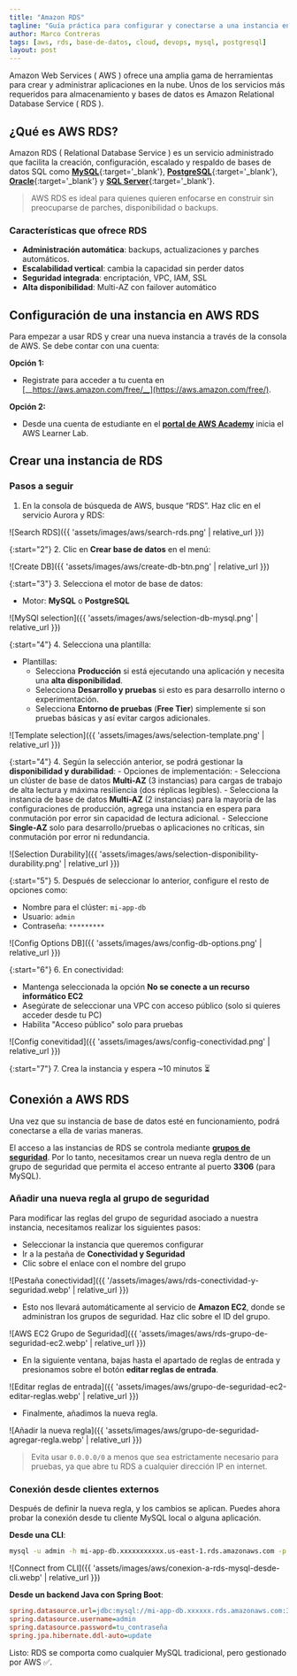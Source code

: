 ```yaml
---
title: "Amazon RDS"
tagline: "Guía práctica para configurar y conectarse a una instancia en RDS"
author: Marco Contreras
tags: [aws, rds, base-de-datos, cloud, devops, mysql, postgresql]
layout: post
---
```


Amazon Web Services ( AWS ) ofrece una amplia gama de herramientas para crear y administrar aplicaciones en la nube. Unos de los servicios más requeridos para almacenamiento y bases de datos es Amazon Relational Database Service ( RDS ).

## ¿Qué es AWS RDS?

Amazon RDS ( Relational Database Service ) es un servicio administrado que facilita la creación, configuración, escalado y respaldo de bases de datos SQL como [__MySQL__](https://www.mysql.com/){:target='_blank'}, [__PostgreSQL__](https://www.postgresql.org/){:target='_blank'}, [__Oracle__](https://www.oracle.com/cl/){:target='_blank'} y [__SQL Server__](https://www.microsoft.com/es-es/sql-server/sql-server-downloads){:target='_blank'}.

> AWS RDS es ideal para quienes quieren enfocarse en construir sin preocuparse de parches, disponibilidad o backups.

### Características que ofrece RDS

- **Administración automática**: backups, actualizaciones y parches automáticos.
- **Escalabilidad vertical**: cambia la capacidad sin perder datos
- **Seguridad integrada**: encriptación, VPC, IAM, SSL
- **Alta disponibilidad**: Multi-AZ con failover automático


## Configuración de una instancia en AWS RDS

Para empezar a usar RDS y crear una nueva instancia a través de la consola de AWS. Se debe contar con una cuenta:

__Opción 1:__
- Registrate para acceder a tu cuenta en [__https://aws.amazon.com/free/__](https://aws.amazon.com/free/).

__Opción 2:__
- Desde una cuenta de estudiante en el [__portal de AWS Academy__](https://awsacademy.instructure.com/login/canvas) inicia el AWS Learner Lab.

## __Crear una instancia de RDS__

### __Pasos a seguir__

1. En la consola de búsqueda de AWS, busque “RDS”. Haz clic en el servicio Aurora y RDS:

![Search RDS]({{ 'assets/images/aws/search-rds.png' | relative_url }})

{:start="2"}
2. Clic en **Crear base de datos** en el menú:

![Create DB]({{ 'assets/images/aws/create-db-btn.png' | relative_url }})

{:start="3"}
3. Selecciona el motor de base de datos:
   - Motor: **MySQL** o **PostgreSQL**

![MySQl selection]({{ 'assets/images/aws/selection-db-mysql.png' | relative_url }})

{:start="4"}
4. Selecciona una plantilla:
   - Plantillas: 
        - Selecciona __Producción__ si está ejecutando una aplicación y necesita una __alta disponibilidad__.
        - Selecciona __Desarrollo y pruebas__ si esto es para desarrollo interno o experimentación.
        - Selecciona __Entorno de pruebas__ (**Free Tier**) simplemente si son pruebas básicas y así evitar cargos adicionales. 

![Template selection]({{ 'assets/images/aws/selection-template.png' | relative_url }})

{:start="4"}
4. Según la selección anterior, se podrá gestionar la __disponibilidad y durabilidad__:
    - Opciones de implementación:
        - Selecciona un clúster de base de datos __Multi-AZ__ (3 instancias) para cargas de trabajo de alta lectura y máxima resiliencia (dos réplicas legibles).
        - Selecciona la instancia de base de datos __Multi-AZ__ (2 instancias) para la mayoría de las configuraciones de producción, agrega una instancia en espera para conmutación por error sin capacidad de lectura adicional.
        - Seleccione __Single-AZ__ solo para desarrollo/pruebas o aplicaciones no críticas, sin conmutación por error ni redundancia.

![Selection Durability]({{ 'assets/images/aws/selection-disponibility-durability.png' | relative_url }})

{:start="5"}
5. Después de seleccionar lo anterior, configure el resto de opciones como:
   - Nombre para el clúster: `mi-app-db`
   - Usuario: `admin`
   - Contraseña: `*********`

![Config Options DB]({{ 'assets/images/aws/config-db-options.png' | relative_url }})

{:start="6"}
6. En conectividad:
   - Mantenga seleccionada la opción __No se conecte a un recurso informático EC2__ 
   - Asegúrate de seleccionar una VPC con acceso público (solo si quieres acceder desde tu PC)
   - Habilita "Acceso público" solo para pruebas

![Config conevitidad]({{ 'assets/images/aws/config-conectividad.png' | relative_url }})

{:start="7"}
7. Crea la instancia y espera ~10 minutos ⏳

## __Conexión a AWS RDS__

Una vez que su instancia de base de datos esté en funcionamiento, podrá conectarse a ella de varias maneras.

El acceso a las instancias de RDS se controla mediante [__grupos de seguridad__](https://docs.aws.amazon.com/AmazonRDS/latest/UserGuide/Overview.RDSSecurityGroups.html).  Por lo tanto, necesitamos crear un nueva regla dentro de un grupo de seguridad que permita el acceso entrante al puerto __3306__ (para MySQL).

### Añadir una nueva regla al grupo de seguridad

Para modificar las reglas del grupo de seguridad asociado a nuestra instancia, necesitamos realizar los siguientes pasos:

- Seleccionar la instancia que queremos configurar
- Ir a la pestaña de __Conectividad y Seguridad__
- Clic sobre el enlace con el nombre del grupo

![Pestaña conectividad]({{ '/assets/images/aws/rds-conectividad-y-seguridad.webp' | relative_url }})

- Esto nos llevará automáticamente al servicio de __Amazon EC2__, donde se administran los grupos de seguridad. Haz clic sobre el ID del grupo.

![AWS EC2 Grupo de Seguridad]({{ 'assets/images/aws/rds-grupo-de-seguridad-ec2.webp' | relative_url }})

- En la siguiente ventana, bajas hasta el apartado de reglas de entrada y presionamos sobre el botón __editar reglas de entrada__.

![Editar reglas de entrada]({{ 'assets/images/aws/grupo-de-seguridad-ec2-editar-reglas.webp' | relative_url }})

- Finalmente, añadimos la nueva regla.

![Añadir la nueva regla]({{ 'assets/images/aws/grupo-de-seguridad-agregar-regla.webp' | relative_url }})

> Evita usar `0.0.0.0/0` a menos que sea estrictamente necesario para pruebas, ya que abre tu RDS a cualquier dirección IP en internet.

### Conexión desde clientes externos

Después de definir la nueva regla, y los cambios se aplican. Puedes ahora probar la conexión desde tu cliente MySQL local o alguna aplicación.

__Desde una CLI__:

```bash
mysql -u admin -h mi-app-db.xxxxxxxxxxx.us-east-1.rds.amazonaws.com -p
```

![Connect from CLI]({{ 'assets/images/aws/conexion-a-rds-mysql-desde-cli.webp' | relative_url }})


__Desde un backend Java con Spring Boot__:

```ini
spring.datasource.url=jdbc:mysql://mi-app-db.xxxxxx.rds.amazonaws.com:3306/miappdb
spring.datasource.username=admin
spring.datasource.password=tu_contraseña
spring.jpa.hibernate.ddl-auto=update
```

Listo: RDS se comporta como cualquier MySQL tradicional, pero gestionado por AWS ✅.